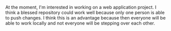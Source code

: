 

 At the moment, I'm interested in working on a web application project. I think a blessed repository could work well because only one person is able to push changes. I think this is an advantage because then everyone will be able to work locally and not everyone will be stepping over each other.

